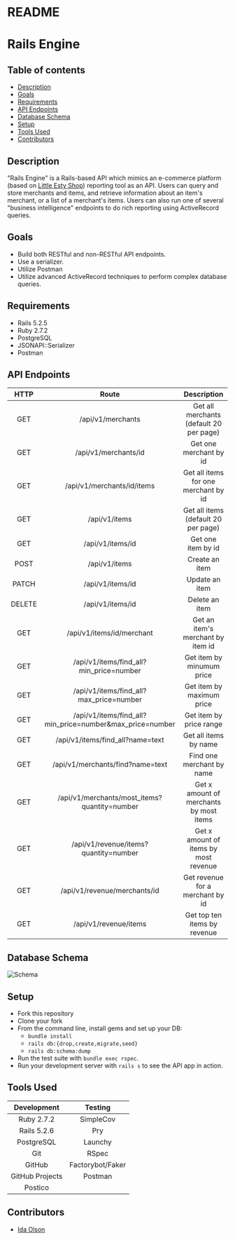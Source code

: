 # README

# Rails Engine

## Table of contents
* [Description](#description)
* [Goals](#goals)
* [Requirements](#requirements)
* [API Endpoints](#api-endpoints)
* [Database Schema](#database-schema)
* [Setup](#setup)
* [Tools Used](#tools-used)
* [Contributors](#contributors)

## Description

"Rails Engine" is a Rails-based API which mimics an e-commerce platform (based on [Little Esty Shop](https://github.com/idaolson/little-esty-shop-bulk-discounts)) reporting tool as an API. Users can query and store merchants and items, and retrieve information about an item's merchant, or a list of a merchant's items. Users can also run one of several "business intelligence" endpoints to do rich reporting using ActiveRecord queries.

## Goals
- Build both RESTful and non-RESTful API endpoints.
- Use a serializer.
- Utilize Postman
- Utilize advanced ActiveRecord techniques to perform complex database queries.

## Requirements
- Rails 5.2.5
- Ruby 2.7.2
- PostgreSQL
- JSONAPI::Serializer
- Postman

## API Endpoints

|   HTTP   |                        Route                              |                     Description                      |
| :-------:| :-------------------------------------------------------: | :--------------------------------------------------: |
| GET      | /api/v1/merchants	                                      | Get all merchants (default 20 per page)              |
| GET      | /api/v1/merchants/id	                                   | Get one merchant by id                               |   
| GET      | /api/v1/merchants/id/items                                | Get all items for one merchant by id                 |
| GET      | /api/v1/items                                             | Get all items (default 20 per page)                  |
| GET      | /api/v1/items/id                                          | Get one item by id                                   |
| POST     | /api/v1/items                                             | Create an item                                       |
| PATCH    | /api/v1/items/id                                          | Update an item                                       |
| DELETE   | /api/v1/items/id                                          | Delete an item                                       |
| GET      | /api/v1/items/id/merchant                                 | Get an item's merchant by item id                    |
| GET      | /api/v1/items/find_all?min_price=number                   | Get item by minumum price                            |
| GET      | /api/v1/items/find_all?max_price=number                   | Get item by maximum price                            |
| GET      | /api/v1/items/find_all?min_price=number&max_price=number  | Get item by price range                              |
| GET      | /api/v1/items/find_all?name=text                          | Get all items by name                                |
| GET      | /api/v1/merchants/find?name=text                          | Find one merchant by name                            |
| GET      | /api/v1/merchants/most_items?quantity=number              | Get x amount of merchants by most items              |
| GET      | /api/v1/revenue/items?quantity=number                     | Get x amount of items by most revenue                |
| GET      | /api/v1/revenue/merchants/id                              | Get revenue for a merchant by id                     |
| GET      | /api/v1/revenue/items                                     | Get top ten items by revenue                         |

## Database Schema
![Schema](https://user-images.githubusercontent.com/72399033/134418403-99e1a24c-11fb-442c-a682-01e86095ba7d.png)

## Setup
* Fork this repository
* Clone your fork
* From the command line, install gems and set up your DB:
    * `bundle install`
    * `rails db:{drop,create,migrate,seed}`
    * `rails db:schema:dump`
* Run the test suite with `bundle exec rspec`.
* Run your development server with `rails s` to see the API app in action.

## Tools Used

| Development     |  Testing             |
| :--------------:| :-------------------:|
| Ruby 2.7.2      | SimpleCov            |
| Rails 5.2.6     | Pry                  |
| PostgreSQL      | Launchy              |
| Git             | RSpec                |
| GitHub          | Factorybot/Faker     |
| GitHub Projects | Postman              |
| Postico         |                      |


## Contributors

- [Ida Olson](https://www.linkedin.com/in/idaolson/)
